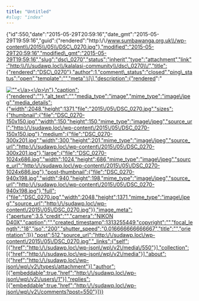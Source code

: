 ```yaml
---
title: "Untitled"
#slug: "index"
---
```


{"id":550,"date":"2015-05-29T20:59:16","date\_gmt":"2015-05-29T19:59:16","guid":{"rendered":"http:\\/\\/www.sumbawanga.org.uk\\/wp-content\\/2015\\/05\\/DSC\_0270.jpg"},"modified":"2015-05-29T20:59:16","modified\_gmt":"2015-05-29T19:59:16","slug":"dsc\_0270","status":"inherit","type":"attachment","link":"http:\\/\\/sudawp.loc\\/kalalasi-community\\/dsc\_0270\\/","title":{"rendered":"DSC\_0270"},"author":1,"comment\_status":"closed","ping\_status":"open","template":"","meta":\[\],"description":{"rendered":"

[![\"\"](\"http:\/\/sudawp.loc\/wp-content\/2015\/05\/DSC_0270-300x201.jpg\")<\\/a><\\/p>\\n"},"caption":{"rendered":""},"alt\_text":"","media\_type":"image","mime\_type":"image\\/jpeg","media\_details":{"width":2048,"height":1371,"file":"2015\\/05\\/DSC\_0270.jpg","sizes":{"thumbnail":{"file":"DSC\_0270-150x150.jpg","width":150,"height":150,"mime\_type":"image\\/jpeg","source\_url":"http:\\/\\/sudawp.loc\\/wp-content\\/2015\\/05\\/DSC\_0270-150x150.jpg"},"medium":{"file":"DSC\_0270-300x201.jpg","width":300,"height":201,"mime\_type":"image\\/jpeg","source\_url":"http:\\/\\/sudawp.loc\\/wp-content\\/2015\\/05\\/DSC\_0270-300x201.jpg"},"large":{"file":"DSC\_0270-1024x686.jpg","width":1024,"height":686,"mime\_type":"image\\/jpeg","source\_url":"http:\\/\\/sudawp.loc\\/wp-content\\/2015\\/05\\/DSC\_0270-1024x686.jpg"},"post-thumbnail":{"file":"DSC\_0270-940x198.jpg","width":940,"height":198,"mime\_type":"image\\/jpeg","source\_url":"http:\\/\\/sudawp.loc\\/wp-content\\/2015\\/05\\/DSC\_0270-940x198.jpg"},"full":{"file":"DSC\_0270.jpg","width":2048,"height":1371,"mime\_type":"image\\/jpeg","source\_url":"http:\\/\\/sudawp.loc\\/wp-content\\/2015\\/05\\/DSC\_0270.jpg"}},"image\_meta":{"aperture":3.5,"credit":"","camera":"NIKON D40X","caption":"","created\_timestamp":1313255449,"copyright":"","focal\_length":"18","iso":"200","shutter\_speed":"0.016666666666667","title":"","orientation":1}},"post":512,"source\_url":"http:\\/\\/sudawp.loc\\/wp-content\\/2015\\/05\\/DSC\_0270.jpg","\_links":{"self":\[{"href":"http:\\/\\/sudawp.loc\\/wp-json\\/wp\\/v2\\/media\\/550"}\],"collection":\[{"href":"http:\\/\\/sudawp.loc\\/wp-json\\/wp\\/v2\\/media"}\],"about":\[{"href":"http:\\/\\/sudawp.loc\\/wp-json\\/wp\\/v2\\/types\\/attachment"}\],"author":\[{"embeddable":true,"href":"http:\\/\\/sudawp.loc\\/wp-json\\/wp\\/v2\\/users\\/1"}\],"replies":\[{"embeddable":true,"href":"http:\\/\\/sudawp.loc\\/wp-json\\/wp\\/v2\\/comments?post=550"}\]}}](http:\/\/sudawp.loc\/wp-content\/2015\/05\/DSC_0270.jpg)